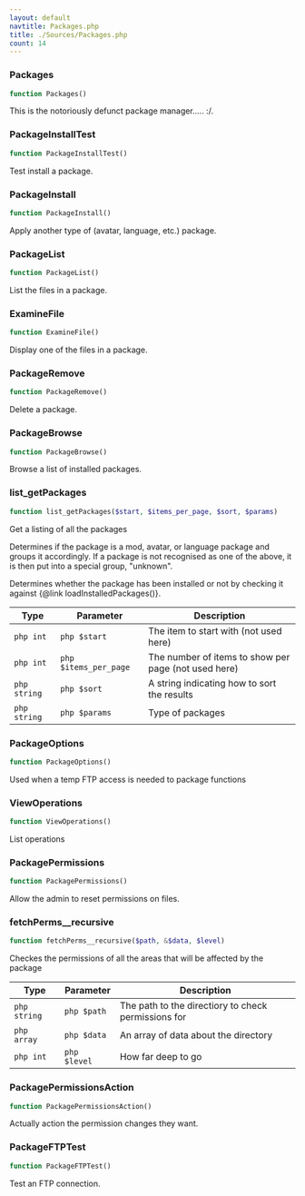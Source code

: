 ```yaml
---
layout: default
navtitle: Packages.php
title: ./Sources/Packages.php
count: 14
---
```


### Packages

```php
function Packages()
```
This is the notoriously defunct package manager..... :/.



### PackageInstallTest

```php
function PackageInstallTest()
```
Test install a package.



### PackageInstall

```php
function PackageInstall()
```
Apply another type of (avatar, language, etc.) package.



### PackageList

```php
function PackageList()
```
List the files in a package.



### ExamineFile

```php
function ExamineFile()
```
Display one of the files in a package.



### PackageRemove

```php
function PackageRemove()
```
Delete a package.



### PackageBrowse

```php
function PackageBrowse()
```
Browse a list of installed packages.



### list_getPackages

```php
function list_getPackages($start, $items_per_page, $sort, $params)
```
Get a listing of all the packages

Determines if the package is a mod, avatar, or language package and
groups it accordingly. If a package is not recognised as one of the
above, it is then put into a special group, "unknown".

Determines whether the package has been installed or not by
checking it against {@link loadInstalledPackages()}.

Type|Parameter|Description
---|---|---
```php int```|```php $start```|The item to start with (not used here)
```php int```|```php $items_per_page```|The number of items to show per page (not used here)
```php string```|```php $sort```|A string indicating how to sort the results
```php string```|```php $params```|Type of packages

### PackageOptions

```php
function PackageOptions()
```
Used when a temp FTP access is needed to package functions



### ViewOperations

```php
function ViewOperations()
```
List operations



### PackagePermissions

```php
function PackagePermissions()
```
Allow the admin to reset permissions on files.



### fetchPerms__recursive

```php
function fetchPerms__recursive($path, &$data, $level)
```
Checkes the permissions of all the areas that will be affected by the package



Type|Parameter|Description
---|---|---
```php string```|```php $path```|The path to the directiory to check permissions for
```php array```|```php $data```|An array of data about the directory
```php int```|```php $level```|How far deep to go

### PackagePermissionsAction

```php
function PackagePermissionsAction()
```
Actually action the permission changes they want.



### PackageFTPTest

```php
function PackageFTPTest()
```
Test an FTP connection.



